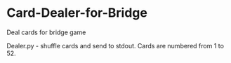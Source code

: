 # Card-Dealer-for-Bridge
Deal cards for bridge game

Dealer.py - shuffle cards and send to stdout. Cards are numbered from 1 to 52.
